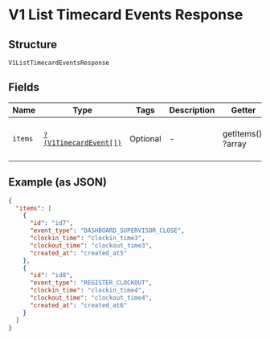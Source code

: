 
# V1 List Timecard Events Response

## Structure

`V1ListTimecardEventsResponse`

## Fields

| Name | Type | Tags | Description | Getter | Setter |
|  --- | --- | --- | --- | --- | --- |
| `items` | [`?(V1TimecardEvent[])`](/doc/models/v1-timecard-event.md) | Optional | - | getItems(): ?array | setItems(?array items): void |

## Example (as JSON)

```json
{
  "items": [
    {
      "id": "id7",
      "event_type": "DASHBOARD_SUPERVISOR_CLOSE",
      "clockin_time": "clockin_time3",
      "clockout_time": "clockout_time3",
      "created_at": "created_at5"
    },
    {
      "id": "id8",
      "event_type": "REGISTER_CLOCKOUT",
      "clockin_time": "clockin_time4",
      "clockout_time": "clockout_time4",
      "created_at": "created_at6"
    }
  ]
}
```

